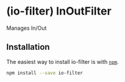 # (io-filter) InOutFilter

Manages In/Out

## Installation

The easiest way to install io-filter is with [`npm`][npm].

[npm]: https://www.npmjs.com/

```sh
npm install --save io-filter
```
